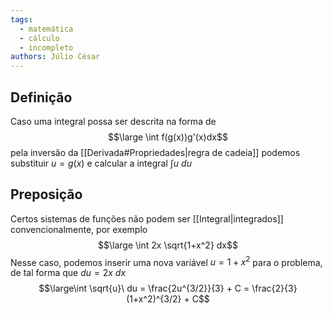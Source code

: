 ```yaml
---
tags:
  - matemática
  - cálculo
  - incompleto
authors: Júlio César
---
```

## Definição

Caso uma integral possa ser descrita na forma de $$\large \int f(g(x))g'(x)dx$$
pela inversão da [[Derivada#Propriedades|regra de cadeia]] podemos substituir $u = g(x)$ e calcular a integral $\int u\ du$
## Preposição

Certos sistemas de funções não podem ser [[Integral|integrados]] convencionalmente, por exemplo
$$\large \int 2x \sqrt{1+x^2} dx$$
Nesse caso, podemos inserir uma nova variável $u = 1 + x^2$ para o problema, de tal forma que $du = 2x\ dx$
$$\large\int \sqrt{u}\ du = \frac{2u^{3/2}}{3} + C =  \frac{2}{3} (1+x^2)^{3/2} + C$$